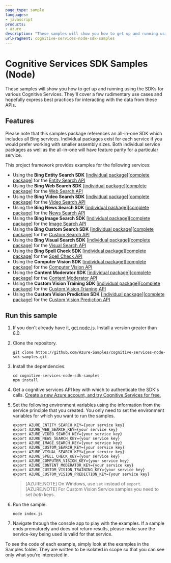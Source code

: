 ```yaml
---
page_type: sample
languages:
- javascript
products:
- azure
description: "These samples will show you how to get up and running using the SDKs for various Cognitive Services."
urlFragment: cognitive-services-node-sdk-samples
---
```


# Cognitive Services SDK Samples (Node)

These samples will show you how to get up and running using the SDKs for various Cognitive Services. They'll cover a few rudimentary use cases and hopefully express best practices for interacting with the data from these APIs.

## Features

Please note that this samples package references an all-in-one SDK which includes all Bing services. Individual packages exist for each service if you would prefer working with smaller assembly sizes. Both individual service packages as well as the all-in-one will have feature parity for a particular service.

This project framework provides examples for the following services:

* Using the **Bing Entity Search SDK** \[[individual package](https://www.npmjs.com/package/azure-cognitiveservices-entitysearch)\]\[[complete package](https://www.npmjs.com/package/azure-cognitiveservices-search)\] for the [Entity Search API](https://azure.microsoft.com/en-us/services/cognitive-services/bing-entity-search-api/)
* Using the **Bing Web Search SDK** \[[individual package](https://www.npmjs.com/package/azure-cognitiveservices-websearch)\]\[[complete package](https://www.npmjs.com/package/azure-cognitiveservices-search)\] for the [Web Search API](https://azure.microsoft.com/en-us/services/cognitive-services/bing-web-search-api/)
* Using the **Bing Video Search SDK** \[[individual package](https://www.npmjs.com/package/azure-cognitiveservices-videosearch)\]\[[complete package](https://www.npmjs.com/package/azure-cognitiveservices-search)\] for the [Video Search API](https://azure.microsoft.com/en-us/services/cognitive-services/bing-video-search-api/)
* Using the **Bing News Search SDK** \[[individual package](https://www.npmjs.com/package/azure-cognitiveservices-newssearch)\]\[[complete package](https://www.npmjs.com/package/azure-cognitiveservices-search)\] for the [News Search API](https://azure.microsoft.com/en-us/services/cognitive-services/bing-news-search-api/)
* Using the **Bing Image Search SDK** \[[individual package](https://www.npmjs.com/package/azure-cognitiveservices-imagesearch)\]\[[complete package](https://www.npmjs.com/package/azure-cognitiveservices-search)\] for the [Image Search API](https://azure.microsoft.com/en-us/services/cognitive-services/bing-image-search-api/)
* Using the **Bing Custom Search SDK** \[[individual package](https://www.npmjs.com/package/azure-cognitiveservices-customsearch)\]\[[complete package](https://www.npmjs.com/package/azure-cognitiveservices-search)\] for the [Custom Search API](https://azure.microsoft.com/en-us/services/cognitive-services/bing-custom-search/)
* Using the **Bing Visual Search SDK** \[[individual package](https://www.npmjs.com/package/azure-cognitiveservices-visualsearch)\]\[[complete package](https://www.npmjs.com/package/azure-cognitiveservices-search)\] for the [Visual Search API](https://azure.microsoft.com/en-us/services/cognitive-services/bing-visual-search/)
* Using the **Bing Spell Check SDK** \[[individual package](https://www.npmjs.com/package/azure-cognitiveservices-spellcheck)\]\[[complete package](https://www.npmjs.com/package/azure-cognitiveservices-language)\] for the [Spell Check API](https://azure.microsoft.com/en-us/services/cognitive-services/spell-check/)
* Using the **Computer Vision SDK** \[[individual package](https://www.npmjs.com/package/azure-cognitiveservices-computervision)\]\[[complete package](https://www.npmjs.com/package/azure-cognitiveservices-vision)\] for the [Computer Vision API](https://azure.microsoft.com/en-us/services/cognitive-services/computer-vision/)
* Using the **Content Moderator SDK** \[[individual package](https://www.npmjs.com/package/azure-cognitiveservices-contentmoderator)\]\[[complete package](https://www.npmjs.com/package/azure-cognitiveservices-vision)\] for the [Content Moderator API](https://azure.microsoft.com/en-us/services/cognitive-services/content-moderator/)
* Using the **Custom Vision Training SDK** \[[individual package](https://www.npmjs.com/package/azure-cognitiveservices-customvision-training)\]\[[complete package](https://www.npmjs.com/package/azure-cognitiveservices-vision)\] for the [Custom Vision Trianing API](https://azure.microsoft.com/en-us/services/cognitive-services/custom-vision-service/)
* Using the **Custom Vision Prediction SDK** \[[individual package](https://www.npmjs.com/package/azure-cognitiveservices-customvision-prediction)\]\[[complete package](https://www.npmjs.com/package/azure-cognitiveservices-vision)\] for the [Custom Vision Prediction API](https://azure.microsoft.com/en-us/services/cognitive-services/custom-vision-service/)

## Run this sample


1. If you don't already have it, [get node.js](https://nodejs.org). Install a version greater than 8.0.

1. Clone the repository.

    ```
    git clone https://github.com/Azure-Samples/cognitive-services-node-sdk-samples.git
    ```

1. Install the dependencies.

    ```
    cd cognitive-services-node-sdk-samples
    npm install
    ```

1. Get a cognitive services API key with which to authenticate the SDK's calls. [Create a new Azure account, and try Cognitive Services for free.](https://azure.microsoft.com/free/cognitive-services/)

1. Set the following environment variables using the information from the service principle that you created. You only need to set the environment variables for which you want to run the samples.

    ```
    export AZURE_ENTITY_SEARCH_KEY={your service key}
    export AZURE_WEB_SEARCH_KEY={your service key}
    export AZURE_VIDEO_SEARCH_KEY={your service key}
    export AZURE_NEWS_SEARCH_KEY={your service key}
    export AZURE_IMAGE_SEARCH_KEY={your service key}
    export AZURE_CUSTOM_SEARCH_KEY={your service key}
	export AZURE_VISUAL_SEARCH_KEY={your service key}
    export AZURE_SPELL_CHECK_KEY={your service key}
    export AZURE_COMPUTER_VISION_KEY={your service key}
    export AZURE_CONTENT_MODERATOR_KEY={your service key}
    export AZURE_CUSTOM_VISION_TRAINING_KEY={your service key}
    export AZURE_CUSTOM_VISION_PREDICTION_KEY={your service key}
    ```

    > [AZURE.NOTE] On Windows, use `set` instead of `export`.
    > [AZURE.NOTE] For Custom Vision Service samples you need to set *both* keys.

1. Run the sample.

    ```
    node index.js
    ```

1. Navigate through the console app to play with the examples. If a sample ends prematurely and does not return results, please make sure the service-key being used is valid for that service.

To see the code of each example, simply look at the examples in the Samples folder. They are written to be isolated in scope so that you can see only what you're interested in.
